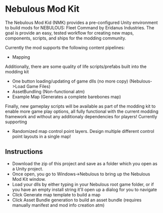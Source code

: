 # Nebulous Mod Kit

The Nebulous Mod Kid (NMK) provides a pre-configured Unity environment to build mods for NEBULOUS: Fleet Command by Eridanus Industries. The goal is provide an easy, tested workflow for creating new maps, components, scripts, and ships for the modding community. 

Currently the mod supports the following content pipelines:
* Mapping

Additionally, there are some quality of life scripts/prefabs built into the modding kit
* One button loading/updating of game dlls (no more copy) (Nebulous->Load Game Files)
* AssetBundling (Non-functional atm)
* Example Map (Generates a complete barebones map)

Finally, new gameplay scripts will be available as part of the modding kit to enable more game play options, all fully functional with the current modding framework and without any additionaly dependencies for players! Currently supporting
* Randomized map control point layers. Design multiple different control point layouts in a single map!

## Instructions
* Download the zip of this project and save as a folder which you open as a Unity project. 
* Once open, you go to Windows->Nebulous to bring up the Nebulous Mod Kit window.
* Load your dlls by either typing in your Nebulous root game folder, or if you have an empty install string it'll open up a dialog for you to navigate
* Click Generate map template to build a map
* Click Asset Bundle generation to build an asset bundle (requires manually manifest and mod info creation atm)
